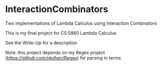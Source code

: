 # InteractionCombinators
Two implementations of Lambda Calculus using Interaction Combinators

This is my final project for CS:5860 Lambda Calculus

See the Write-Up for a description

Note: this project depends on my Regex project (https://github.com/nkohen/Regex) for parsing in terms
